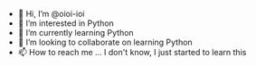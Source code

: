 - 👋 Hi, I’m @oioi-ioi
- 👀 I’m interested in Python
- 🌱 I’m currently learning Python
- 💞️ I’m looking to collaborate on learning Python
- 📫 How to reach me ... I don't know, I just started to learn this

<!---
oioi-ioi/oioi-ioi is a ✨ special ✨ repository because its `README.md` (this file) appears on your GitHub profile.
You can click the Preview link to take a look at your changes.
--->
